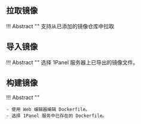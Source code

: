 ## 拉取镜像

!!! Abstract ""
    支持从已添加的镜像仓库中拉取

## 导入镜像

!!! Abstract ""
    选择 1Panel 服务器上已导出的镜像文件。

## 构建镜像

!!! Abstract ""

    - 使用 Web 编辑器编辑 Dockerfile。
    - 选择 1Panel 服务中已存在的 Dockerfile。
